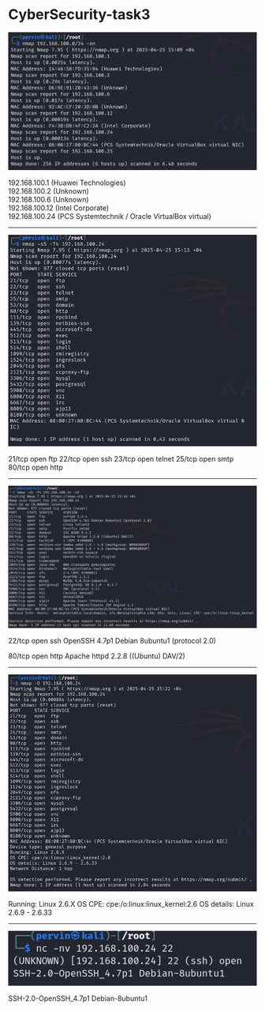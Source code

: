 # CyberSecurity-task3

![photo1](1.png)

192.168.100.1      (Huawei Technologies)  
192.168.100.2      (Unknown)  
192.168.100.6      (Unknown)  
192.168.100.12     (Intel Corporate)  
192.168.100.24     (PCS Systemtechnik / Oracle VirtualBox virtual)

***

![photo2](2.png)

21/tcp   open  ftp
22/tcp   open  ssh
23/tcp   open  telnet
25/tcp   open  smtp
80/tcp   open  http

***

![photo3](3.png)

22/tcp	open	ssh	OpenSSH 4.7p1 Debian 8ubuntu1 (protocol 2.0)

80/tcp	open	http	Apache httpd 2.2.8 ((Ubuntu) DAV/2)

***

![photo4](4.png)

Running: Linux 2.6.X
OS CPE: cpe:/o:linux:linux_kernel:2.6
OS details: Linux 2.6.9 - 2.6.33

***

![photo5](5.png)

SSH-2.0-OpenSSH_4.7p1 Debian-8ubuntu1 
